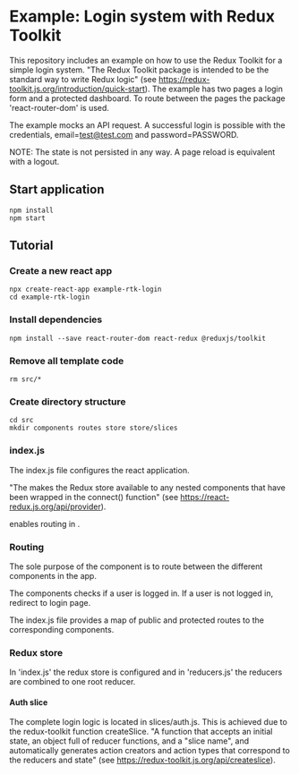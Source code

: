 
# Example: Login system with Redux Toolkit

This repository includes an example on how to use the Redux Toolkit for a simple login system. "The Redux Toolkit package is intended to be the standard way to write Redux logic" (see https://redux-toolkit.js.org/introduction/quick-start). The example has two pages a login form and a protected dashboard. To route between the pages the package 'react-router-dom' is used.

The example mocks an API request. A successful login is possible with the credentials, email=test@test.com and password=PASSWORD.

NOTE: The state is not persisted in any way. A page reload is equivalent with a logout.

## Start application

    npm install
    npm start

## Tutorial

### Create a new react app

    npx create-react-app example-rtk-login
    cd example-rtk-login

### Install dependencies

    npm install --save react-router-dom react-redux @reduxjs/toolkit

### Remove all template code

    rm src/*

### Create directory structure

    cd src
    mkdir components routes store store/slices

### index.js

The index.js file configures the react application. 

"The <Provider /> makes the Redux store available to any nested components that have been wrapped in the connect() function" (see https://react-redux.js.org/api/provider).

<BrowserRouter /> enables routing in <App />.

### Routing

The sole purpose of the <App /> component is to route between the different components in the app.

The <ProtectedRoute /> components checks if a user is logged in. If a user is not logged in, redirect to login page.

The index.js file provides a map of public and protected routes to the corresponding components.

### Redux store

In 'index.js' the redux store is configured and in 'reducers.js' the reducers are combined to one root reducer. 

#### Auth slice

The complete login logic is located in slices/auth.js. This is achieved due to the redux-toolkit function createSlice. "A function that accepts an initial state, an object full of reducer functions, and a "slice name", and automatically generates action creators and action types that correspond to the reducers and state" (see https://redux-toolkit.js.org/api/createslice).

